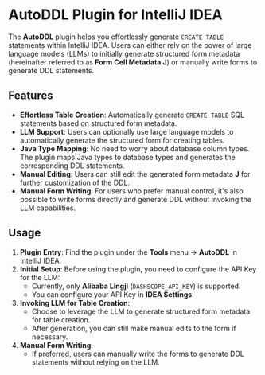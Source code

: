 # AutoDDL Plugin for IntelliJ IDEA

The **AutoDDL** plugin helps you effortlessly generate `CREATE TABLE` statements within IntelliJ IDEA. Users can either rely on the power of large language models (LLMs) to initially generate structured form metadata (hereinafter referred to as **Form Cell Metadata J**) or manually write forms to generate DDL statements.

## Features
- **Effortless Table Creation**: Automatically generate `CREATE TABLE` SQL statements based on structured form metadata.
- **LLM Support**: Users can optionally use large language models to automatically generate the structured form for creating tables.
- **Java Type Mapping**: No need to worry about database column types. The plugin maps Java types to database types and generates the corresponding DDL statements.
- **Manual Editing**: Users can still edit the generated form metadata **J** for further customization of the DDL.
- **Manual Form Writing**: For users who prefer manual control, it's also possible to write forms directly and generate DDL without invoking the LLM capabilities.

## Usage
1. **Plugin Entry**: Find the plugin under the **Tools** menu -> **AutoDDL** in IntelliJ IDEA.
2. **Initial Setup**: Before using the plugin, you need to configure the API Key for the LLM:
    - Currently, only **Alibaba Lingji** (`DASHSCOPE_API_KEY`) is supported.
    - You can configure your API Key in **IDEA Settings**.
3. **Invoking LLM for Table Creation**:
    - Choose to leverage the LLM to generate structured form metadata for table creation.
    - After generation, you can still make manual edits to the form if necessary.
4. **Manual Form Writing**:
    - If preferred, users can manually write the forms to generate DDL statements without relying on the LLM.